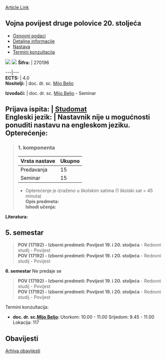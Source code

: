 [Article Link](https://www.fhs.hr/predmet/vpdp2s_a)

## Vojna povijest druge polovice 20. stoljeća
  * [Osnovni podaci](https://www.fhs.hr/predmet/vpdp2s_a#v1id-523842_513207_1_0 "Osnovni podaci")
  * [Detaljne informacije](https://www.fhs.hr/predmet/vpdp2s_a#v1id-523842_513207_1_1 "Detaljne informacije")
  * [Nastava](https://www.fhs.hr/predmet/vpdp2s_a#v1id-523842_513207_1_2 "Nastava")
  * [Termini konzultacija](https://www.fhs.hr/predmet/vpdp2s_a#v1id-523842_513207_1_3 "Termini konzultacija")


[![](https://www.fhs.hr/img/flags/gif/hr.gif)](https://www.fhs.hr/predmet/vpdp2s_a) [![](https://www.fhs.hr/img/flags/gif/gb.gif)](https://www.fhs.hr/en/course/mhotshot2c_a)
**Šifra:** |  270196  
  
---|---  
**ECTS:** |  4.0   
**Nositelji:** |  doc. dr. sc. [Mijo Beljo](https://www.fhs.hr/djelatnik/mijo.beljo)   
  
**Izvođači:** |  doc. dr. sc. [Mijo Beljo](https://www.fhs.hr/djelatnik/mijo.beljo) - Seminar  
  
**Prijava ispita:** |  [Studomat](http://www.isvu.hr/studomat)  
**Engleski jezik:** |  Nastavnik nije u mogućnosti ponuditi nastavu na engleskom jeziku.   
**Opterećenje:**  
---  
> ### 1. komponenta
> | Vrsta nastave | Ukupno  
> ---|---  
> Predavanja | 15  
> Seminar | 15  
> * Opterećenje je izraženo u školskim satima (1 školski sat = 45 minuta)   
**Opis predmeta:**  
> **Ishodi učenja:**  

  
**Literatura:**  

  
**5. semestar**  
---  
> **POV (17192) - Izborni predmeti: Povijest 19. i 20. stoljeća** - Redovni studij - Povijest  
>  **POV (17192) - Izborni predmeti: Povijest 19. i 20. stoljeća** - Redovni studij - Povijest  
>   
  
**6. semestar** Ne predaje se  
> **POV (17192) - Izborni predmeti: Povijest 19. i 20. stoljeća** - Redovni studij - Povijest  
>  **POV (17192) - Izborni predmeti: Povijest 19. i 20. stoljeća** - Redovni studij - Povijest  
>   
Termini konzultacija: 
  * **doc. dr. sc.[Mijo Beljo](https://www.fhs.hr/djelatnik/mijo.beljo)**: 
Utorkom: 10.00 - 11.00
Srijedom: 9.45 - 11.00
Lokacija: 117 


## Obavijesti
[Arhiva obavijesti](https://www.fhs.hr/predmet/vpdp2s_a?@=21nep#news_124326 "Arhiva obavijesti")
